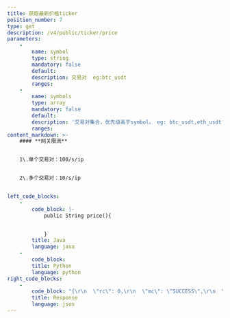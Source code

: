 ```yaml
---
title: 获取最新价格ticker
position_number: 7
type: get
description: /v4/public/ticker/price
parameters:
    -
        name: symbol
        type: string
        mandatory: false
        default:
        description: 交易对  eg:btc_usdt
        ranges:
    -
        name: symbols
        type: array
        mandatory: false
        default:
        description: '交易对集合，优先级高于symbol。 eg: btc_usdt,eth_usdt'
        ranges:
content_markdown: >-
    #### **网关限流**


    1\.单个交易对：100/s/ip


    2\.多个交易对：10/s/ip


left_code_blocks:
    -
        code_block: |-
            public String price(){


            }
        title: Java
        language: java
    -
        code_block:
        title: Python
        language: python
right_code_blocks:
    -
        code_block: "{\r\n  \"rc\": 0,\r\n  \"mc\": \"SUCCESS\",\r\n  \"ma\": [],\r\n  \"result\": [\r\n    {\r\n      \"s\": \"btc_usdt\",   //交易对(symbol)\r\n      \"p\": \"9000.0000\",   //价格(price)\r\n      \"t\": 1661856036925   //时间(time)\r\n    }\r\n  ]\r\n}"
        title: Response
        language: json
---
```

